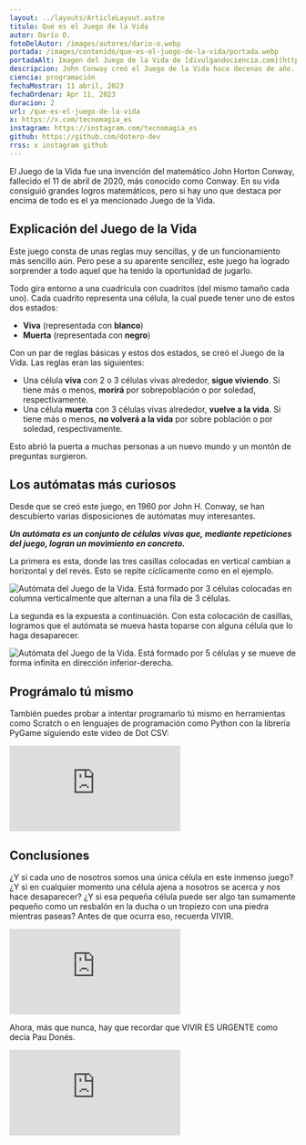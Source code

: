 ```yaml
---
layout: ../layouts/ArticleLayout.astro
titulo: Qué es el Juego de la Vida
autor: Darío O.
fotoDelAutor: /images/autores/dario-o.webp
portada: /images/contenido/que-es-el-juego-de-la-vida/portada.webp
portadaAlt: Imagen del Juego de la Vida de [divulgandociencia.com](https://divulgandociencia.com).
descripcion: John Conway creó el Juego de la Vida hace decenas de año. Hoy puedes aprender sobre este gran juego matemático y programarlo tú mismo.
ciencia: programación
fechaMostrar: 11 abril, 2023
fechaOrdenar: Apr 11, 2023
duracion: 2
url: /que-es-el-juego-de-la-vida
x: https://x.com/tecnomagia_es
instagram: https://instagram.com/tecnomagia_es
github: https://github.com/dotero-dev
rrss: x instagram github
---
```


El Juego de la Vida fue una invención del matemático John Horton Conway, fallecido el 11 de abril de 2020, más conocido como Conway. En su vida consiguió grandes logros matemáticos, pero si hay uno que destaca por encima de todo es el ya mencionado Juego de la Vida.

## Explicación del Juego de la Vida

Este juego consta de unas reglas muy sencillas, y de un funcionamiento más sencillo aún. Pero pese a su aparente sencillez, este juego ha logrado sorprender a todo aquel que ha tenido la oportunidad de jugarlo.

Todo gira entorno a una cuadrícula con cuadritos (del mismo tamaño cada uno). Cada cuadrito representa una célula, la cual puede tener uno de estos dos estados:

- **Viva** (representada con **blanco**)
- **Muerta** (representada con **negro**)

Con un par de reglas básicas y estos dos estados, se creó el Juego de la Vida. Las reglas eran las siguientes:

- Una célula **viva** con 2 o 3 células vivas alrededor, **sigue viviendo**. Si tiene más o menos, **morirá** por sobrepoblación o por soledad, respectivamente.
- Una célula **muerta** con 3 células vivas alrededor, **vuelve a la vida**. Si tiene más o menos, **no volverá a la vida** por sobre población o por soledad, respectivamente.

Esto abrió la puerta a muchas personas a un nuevo mundo y un montón de preguntas surgieron.

## Los autómatas más curiosos

Desde que se creó este juego, en 1960 por John H. Conway, se han descubierto varias disposiciones de autómatas muy interesantes.

***Un autómata es un conjunto de células vivas que, mediante repeticiones del juego, logran un movimiento en concreto.***

La primera es esta, donde las tres casillas colocadas en vertical cambian a horizontal y del revés. Esto se repite cíclicamente como en el ejemplo.

![Autómata del Juego de la Vida. Está formado por 3 células colocadas en columna verticalmente que alternan a una fila de 3 células.](/images/contenido/que-es-el-juego-de-la-vida/automata1.gif)

La segunda es la expuesta a continuación. Con esta colocación de casillas, logramos que el autómata se mueva hasta toparse con alguna célula que lo haga desaparecer.

![Autómata del Juego de la Vida. Está formado por 5 células y se mueve de forma infinita en dirección inferior-derecha.](/images/contenido/que-es-el-juego-de-la-vida/automata2.gif)

## Prográmalo tú mismo

También puedes probar a intentar programarlo tú mismo en herramientas como Scratch o en lenguajes de programación como Python con la librería PyGame siguiendo este vídeo de Dot CSV:

<iframe class="w-full h-80 object-cover"  src="https://www.youtube-nocookie.com/embed/qPtKv9fSHZY" title="Programa el Juego de La Vida... en 10 MINUTOS!" frameborder="0" allow="accelerometer; autoplay; clipboard-write; encrypted-media; gyroscope; picture-in-picture" allowfullscreen="1"></iframe>

## Conclusiones

¿Y si cada uno de nosotros somos una única célula en este inmenso juego? ¿Y si en cualquier momento una célula ajena a nosotros se acerca y nos hace desaparecer? ¿Y si esa pequeña célula puede ser algo tan sumamente pequeño como un resbalón en la ducha o un tropiezo con una piedra mientras paseas? Antes de que ocurra eso, recuerda VIVIR.

<iframe class="w-full h-80 object-cover"  src="https://www.youtube-nocookie.com/embed/6JFKcg6lajc" title="Cosas que aprendí de Pau Donés | Valentí Sanjuan" frameborder="0" allow="accelerometer; autoplay; clipboard-write; encrypted-media; gyroscope; picture-in-picture" allowfullscreen="1"></iframe>

Ahora, más que nunca, hay que recordar que VIVIR ES URGENTE como decía Pau Donés.

<iframe class="w-full h-80 object-cover"  src="https://www.youtube-nocookie.com/embed/FgbzYgoYO2M" title="EL JUEGO DE LA VIDA - IN MEMORIAM JOHN H. CONWAY
" frameborder="0" allow="accelerometer; autoplay; clipboard-write; encrypted-media; gyroscope; picture-in-picture" allowfullscreen="1"></iframe>
